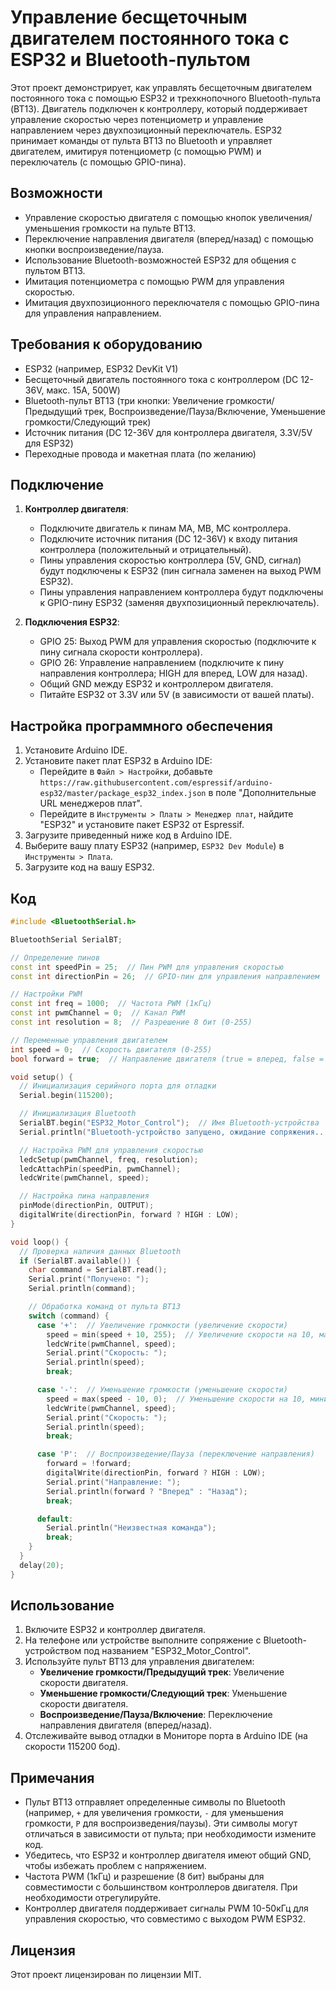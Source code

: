 # Управление бесщеточным двигателем постоянного тока с ESP32 и Bluetooth-пультом

Этот проект демонстрирует, как управлять бесщеточным двигателем постоянного тока с помощью ESP32 и трехкнопочного Bluetooth-пульта (BT13). Двигатель подключен к контроллеру, который поддерживает управление скоростью через потенциометр и управление направлением через двухпозиционный переключатель. ESP32 принимает команды от пульта BT13 по Bluetooth и управляет двигателем, имитируя потенциометр (с помощью PWM) и переключатель (с помощью GPIO-пина).

## Возможности
- Управление скоростью двигателя с помощью кнопок увеличения/уменьшения громкости на пульте BT13.
- Переключение направления двигателя (вперед/назад) с помощью кнопки воспроизведение/пауза.
- Использование Bluetooth-возможностей ESP32 для общения с пультом BT13.
- Имитация потенциометра с помощью PWM для управления скоростью.
- Имитация двухпозиционного переключателя с помощью GPIO-пина для управления направлением.

## Требования к оборудованию
- ESP32 (например, ESP32 DevKit V1)
- Бесщеточный двигатель постоянного тока с контроллером (DC 12-36V, макс. 15A, 500W)
- Bluetooth-пульт BT13 (три кнопки: Увеличение громкости/Предыдущий трек, Воспроизведение/Пауза/Включение, Уменьшение громкости/Следующий трек)
- Источник питания (DC 12-36V для контроллера двигателя, 3.3V/5V для ESP32)
- Переходные провода и макетная плата (по желанию)

## Подключение
1. **Контроллер двигателя**:
   - Подключите двигатель к пинам MA, MB, MC контроллера.
   - Подключите источник питания (DC 12-36V) к входу питания контроллера (положительный и отрицательный).
   - Пины управления скоростью контроллера (5V, GND, сигнал) будут подключены к ESP32 (пин сигнала заменен на выход PWM ESP32).
   - Пины управления направлением контроллера будут подключены к GPIO-пину ESP32 (заменяя двухпозиционный переключатель).

2. **Подключения ESP32**:
   - GPIO 25: Выход PWM для управления скоростью (подключите к пину сигнала скорости контроллера).
   - GPIO 26: Управление направлением (подключите к пину направления контроллера; HIGH для вперед, LOW для назад).
   - Общий GND между ESP32 и контроллером двигателя.
   - Питайте ESP32 от 3.3V или 5V (в зависимости от вашей платы).

## Настройка программного обеспечения
1. Установите Arduino IDE.
2. Установите пакет плат ESP32 в Arduino IDE:
   - Перейдите в `Файл > Настройки`, добавьте `https://raw.githubusercontent.com/espressif/arduino-esp32/master/package_esp32_index.json` в поле "Дополнительные URL менеджеров плат".
   - Перейдите в `Инструменты > Платы > Менеджер плат`, найдите "ESP32" и установите пакет ESP32 от Espressif.
3. Загрузите приведенный ниже код в Arduino IDE.
4. Выберите вашу плату ESP32 (например, `ESP32 Dev Module`) в `Инструменты > Плата`.
5. Загрузите код на вашу ESP32.

## Код
```cpp
#include <BluetoothSerial.h>

BluetoothSerial SerialBT;

// Определение пинов
const int speedPin = 25;  // Пин PWM для управления скоростью
const int directionPin = 26;  // GPIO-пин для управления направлением

// Настройки PWM
const int freq = 1000;  // Частота PWM (1кГц)
const int pwmChannel = 0;  // Канал PWM
const int resolution = 8;  // Разрешение 8 бит (0-255)

// Переменные управления двигателем
int speed = 0;  // Скорость двигателя (0-255)
bool forward = true;  // Направление двигателя (true = вперед, false = назад)

void setup() {
  // Инициализация серийного порта для отладки
  Serial.begin(115200);

  // Инициализация Bluetooth
  SerialBT.begin("ESP32_Motor_Control");  // Имя Bluetooth-устройства
  Serial.println("Bluetooth-устройство запущено, ожидание сопряжения...");

  // Настройка PWM для управления скоростью
  ledcSetup(pwmChannel, freq, resolution);
  ledcAttachPin(speedPin, pwmChannel);
  ledcWrite(pwmChannel, speed);

  // Настройка пина направления
  pinMode(directionPin, OUTPUT);
  digitalWrite(directionPin, forward ? HIGH : LOW);
}

void loop() {
  // Проверка наличия данных Bluetooth
  if (SerialBT.available()) {
    char command = SerialBT.read();
    Serial.print("Получено: ");
    Serial.println(command);

    // Обработка команд от пульта BT13
    switch (command) {
      case '+':  // Увеличение громкости (увеличение скорости)
        speed = min(speed + 10, 255);  // Увеличение скорости на 10, максимум 255
        ledcWrite(pwmChannel, speed);
        Serial.print("Скорость: ");
        Serial.println(speed);
        break;

      case '-':  // Уменьшение громкости (уменьшение скорости)
        speed = max(speed - 10, 0);  // Уменьшение скорости на 10, минимум 0
        ledcWrite(pwmChannel, speed);
        Serial.print("Скорость: ");
        Serial.println(speed);
        break;

      case 'P':  // Воспроизведение/Пауза (переключение направления)
        forward = !forward;
        digitalWrite(directionPin, forward ? HIGH : LOW);
        Serial.print("Направление: ");
        Serial.println(forward ? "Вперед" : "Назад");
        break;

      default:
        Serial.println("Неизвестная команда");
        break;
    }
  }
  delay(20);
}
```

## Использование
1. Включите ESP32 и контроллер двигателя.
2. На телефоне или устройстве выполните сопряжение с Bluetooth-устройством под названием "ESP32_Motor_Control".
3. Используйте пульт BT13 для управления двигателем:
   - **Увеличение громкости/Предыдущий трек**: Увеличение скорости двигателя.
   - **Уменьшение громкости/Следующий трек**: Уменьшение скорости двигателя.
   - **Воспроизведение/Пауза/Включение**: Переключение направления двигателя (вперед/назад).
4. Отслеживайте вывод отладки в Мониторе порта в Arduino IDE (на скорости 115200 бод).

## Примечания
- Пульт BT13 отправляет определенные символы по Bluetooth (например, `+` для увеличения громкости, `-` для уменьшения громкости, `P` для воспроизведения/паузы). Эти символы могут отличаться в зависимости от пульта; при необходимости измените код.
- Убедитесь, что ESP32 и контроллер двигателя имеют общий GND, чтобы избежать проблем с напряжением.
- Частота PWM (1кГц) и разрешение (8 бит) выбраны для совместимости с большинством контроллеров двигателя. При необходимости отрегулируйте.
- Контроллер двигателя поддерживает сигналы PWM 10-50кГц для управления скоростью, что совместимо с выходом PWM ESP32.

## Лицензия
Этот проект лицензирован по лицензии MIT.